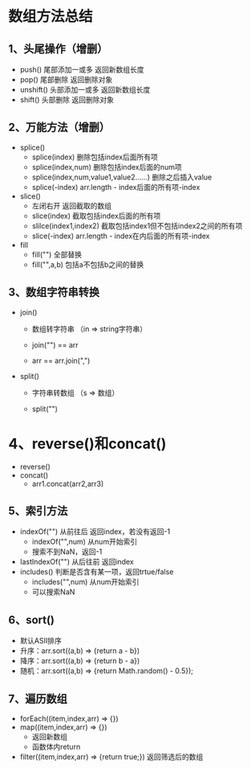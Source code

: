 # 数组方法总结

## 1、头尾操作（增删）

* push()             尾部添加一或多                   返回新数组长度
* pop()               尾部删除                               返回删除对象
* unshift()         头部添加一或多                    返回新数组长度
* shift()              头部删除                               返回删除对象

## 2、万能方法（增删）

* splice()           
  *  splice(index)                  删除包括index后面所有项
  * splice(index,num)         删除包括index后面的num项
  * splice(index,num,value1,value2……)   删除之后插入value
  * splice(-index)                 arr.length - index后面的所有项-index
* slice()
  * 左闭右开                         返回截取的数组
  * slice(index)                    截取包括index后面的所有项
  * slilce(index1,index2)    截取包括index1但不包括index2之间的所有项
  * slice(-index)                   arr.length - index在内后面的所有项-index
* fill
  * fill("")                               全部替换
  * fill("",a,b)                         包括a不包括b之间的替换

## 3、数组字符串转换

* join()

  * 数组转字符串 （in => string字符串）

  * join("") == arr
  * arr == arr.join(",")

* split()

  * 字符串转数组 （s => 数组）

  * split("")

# 4、reverse()和concat()

* reverse()
* concat()
  * arr1.concat(arr2,arr3)

## 5、索引方法

* indexOf("")               从前往后     返回index，若没有返回-1
  * indexOf("",num)   从num开始索引
  * 搜索不到NaN，返回-1
* lastIndexOf("")         从后往前     返回index
* includes()                 判断是否含有某一项，返回trtue/false
  * includes("",num)  从num开始索引
  * 可以搜索NaN

## 6、sort()

* 默认ASII排序
* 升序：arr.sort((a,b) => {return a - b})
* 降序：arr.sort((a,b) => {return b - a})
* 随机：arr.sort((a,b) => {return Math.random() - 0.5});

## 7、遍历数组

* forEach((item,index,arr) => {})
* map((item,index,arr) => {})
  * 返回新数组
  * 函数体内return
* filter((item,index,arr) => {return true;})    返回筛选后的数组